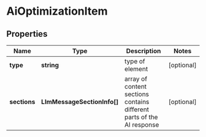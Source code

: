 # AiOptimizationItem

## Properties

| Name | Type | Description | Notes |
|------------ | ------------- | ------------- | -------------|
**type** | **string** | type of element |[optional]|
**sections** | **LlmMessageSectionInfo[]** | array of content sections<br>contains different parts of the AI response |[optional]|